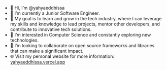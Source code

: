 - 👋 Hi, I’m @yahyaeddhissa
- 🌱 I’m currently a Junior Software Engineer.
- 🎯 My goal is to learn and grow in the tech industry, where I can leverage my skills and knowledge to lead projects, mentor other developers, and contribute to innovative tech solutions.
- 👀 I’m interested in Computer Science and constantly exploring new technologies.
- 💞️ I’m looking to collaborate on open source frameworks and libraries that can make a significant impact.
- 🌐 Visit my personal website for more information: [yahyaeddhissa.vercel.app](https://yahyaeddhissa.vercel.app/)
